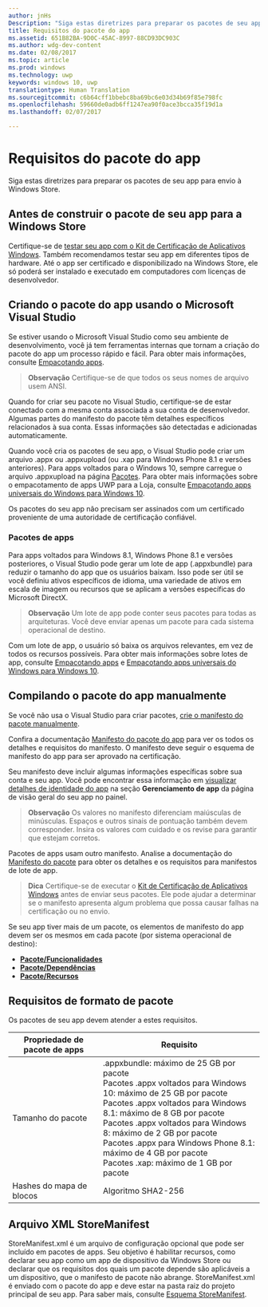 ```yaml
---
author: jnHs
Description: "Siga estas diretrizes para preparar os pacotes de seu app para envio à Windows Store."
title: Requisitos do pacote do app
ms.assetid: 651B82BA-9D0C-45AC-8997-88CD93DC903C
ms.author: wdg-dev-content
ms.date: 02/08/2017
ms.topic: article
ms.prod: windows
ms.technology: uwp
keywords: windows 10, uwp
translationtype: Human Translation
ms.sourcegitcommit: c6b64cff1bbebc8ba69bc6e03d34b69f85e798fc
ms.openlocfilehash: 59660de0adb6ff1247ea90f0ace3bcca35f19d1a
ms.lasthandoff: 02/07/2017

---
```


# <a name="app-package-requirements"></a>Requisitos do pacote do app

Siga estas diretrizes para preparar os pacotes de seu app para envio à Windows Store.

## <a name="before-you-build-your-apps-package-for-the-windows-store"></a>Antes de construir o pacote de seu app para a Windows Store

Certifique-se de [testar seu app com o Kit de Certificação de Aplicativos Windows](https://msdn.microsoft.com/library/windows/apps/mt186449). Também recomendamos testar seu app em diferentes tipos de hardware. Até o app ser certificado e disponibilizado na Windows Store, ele só poderá ser instalado e executado em computadores com licenças de desenvolvedor.

## <a name="building-the-app-package-using-microsoft-visual-studio"></a>Criando o pacote do app usando o Microsoft Visual Studio

Se estiver usando o Microsoft Visual Studio como seu ambiente de desenvolvimento, você já tem ferramentas internas que tornam a criação do pacote do app um processo rápido e fácil. Para obter mais informações, consulte [Empacotando apps](https://msdn.microsoft.com/library/windows/apps/mt270969).

> **Observação**  Certifique-se de que todos os seus nomes de arquivo usem ANSI. 


Quando for criar seu pacote no Visual Studio, certifique-se de estar conectado com a mesma conta associada a sua conta de desenvolvedor. Algumas partes do manifesto do pacote têm detalhes específicos relacionados à sua conta. Essas informações são detectadas e adicionadas automaticamente.

Quando você cria os pacotes de seu app, o Visual Studio pode criar um arquivo .appx ou .appxupload (ou .xap para Windows Phone 8.1 e versões anteriores). Para apps voltados para o Windows 10, sempre carregue o arquivo .appxupload na página [Pacotes](upload-app-packages.md). Para obter mais informações sobre o empacotamento de apps UWP para a Loja, consulte [Empacotando apps universais do Windows para Windows 10](http://go.microsoft.com/fwlink/p/?LinkId=620193 ).

Os pacotes do seu app não precisam ser assinados com um certificado proveniente de uma autoridade de certificação confiável.

### <a name="app-bundles"></a>Pacotes de apps

Para apps voltados para Windows 8.1, Windows Phone 8.1 e versões posteriores, o Visual Studio pode gerar um lote de app (.appxbundle) para reduzir o tamanho do app que os usuários baixam. Isso pode ser útil se você definiu ativos específicos de idioma, uma variedade de ativos em escala de imagem ou recursos que se aplicam a versões específicas do Microsoft DirectX.

> **Observação**  Um lote de app pode conter seus pacotes para todas as arquiteturas. Você deve enviar apenas um pacote para cada sistema operacional de destino.


Com um lote de app, o usuário só baixa os arquivos relevantes, em vez de todos os recursos possíveis. Para obter mais informações sobre lotes de app, consulte [Empacotando apps](https://msdn.microsoft.com/library/windows/apps/mt270969) e [Empacotando apps universais do Windows para Windows 10](http://go.microsoft.com/fwlink/p/?LinkId=620193 ).

## <a name="building-the-app-package-manually"></a>Compilando o pacote do app manualmente

Se você não usa o Visual Studio para criar pacotes, [crie o manifesto do pacote manualmente](https://msdn.microsoft.com/library/windows/apps/br211476).

Confira a documentação [Manifesto do pacote do app](https://msdn.microsoft.com/library/windows/apps/br211474) para ver os todos os detalhes e requisitos do manifesto. O manifesto deve seguir o esquema de manifesto do app para ser aprovado na certificação.

Seu manifesto deve incluir algumas informações específicas sobre sua conta e seu app. Você pode encontrar essa informação em [visualizar detalhes de identidade do app](view-app-identity-details.md) na seção **Gerenciamento de app** da página de visão geral do seu app no painel.

> **Observação**  Os valores no manifesto diferenciam maiúsculas de minúsculas. Espaços e outros sinais de pontuação também devem corresponder. Insira os valores com cuidado e os revise para garantir que estejam corretos.


Pacotes de apps usam outro manifesto. Analise a documentação do [Manifesto do pacote](https://msdn.microsoft.com/library/windows/apps/dn263089) para obter os detalhes e os requisitos para manifestos de lote de app.

> **Dica**  Certifique-se de executar o [Kit de Certificação de Aplicativos Windows](https://msdn.microsoft.com/library/windows/apps/mt186449) antes de enviar seus pacotes. Ele pode ajudar a determinar se o manifesto apresenta algum problema que possa causar falhas na certificação ou no envio.


Se seu app tiver mais de um pacote, os elementos de manifesto do app devem ser os mesmos em cada pacote (por sistema operacional de destino):

-   [**Pacote/Funcionalidades**](https://msdn.microsoft.com/library/windows/apps/br211422)
-   [**Pacote/Dependências**](https://msdn.microsoft.com/library/windows/apps/br211428)
-   [**Pacote/Recursos**](https://msdn.microsoft.com/library/windows/apps/br211462)

## <a name="package-format-requirements"></a>Requisitos de formato de pacote

Os pacotes de seu app devem atender a estes requisitos.

| Propriedade de pacote de apps | Requisito                                                          |
|----------------------|----------------------------------------------------------------------|
| Tamanho do pacote         | .appxbundle: máximo de 25 GB por pacote <br>Pacotes .appx voltados para Windows 10: máximo de 25 GB por pacote<br>Pacotes .appx voltados para Windows 8.1: máximo de 8 GB por pacote <br> Pacotes .appx voltados para Windows 8: máximo de 2 GB por pacote <br> Pacotes .appx para Windows Phone 8.1: máximo de 4 GB por pacote <br> Pacotes .xap: máximo de 1 GB por pacote                                                                           |
| Hashes do mapa de blocos     | Algoritmo SHA2-256                                                   |
 

## <a name="storemanifest-xml-file"></a>Arquivo XML StoreManifest

StoreManifest.xml é um arquivo de configuração opcional que pode ser incluído em pacotes de apps. Seu objetivo é habilitar recursos, como declarar seu app como um app de dispositivo da Windows Store ou declarar que os requisitos dos quais um pacote depende são aplicáveis a um dispositivo, que o manifesto de pacote não abrange. StoreManifest.xml é enviado com o pacote do app e deve estar na pasta raiz do projeto principal de seu app. Para saber mais, consulte [Esquema StoreManifest](https://msdn.microsoft.com/library/windows/apps/mt617325).

 

 





